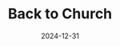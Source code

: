 ---
title: Back to Church
fulltitle: Back to Church

date: 2024-12-31

tags:
- 2024
characters:
- tzipora
categories:
- sketch
keywords:
- 2024

rgb: 209, 76, 96

url: /stories/church/
image: /images/fullres/eucharist.jpg
caption: Tzipora goes back to church.
---